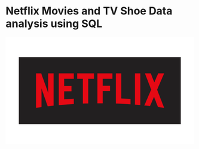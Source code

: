 # Netflix Movies and TV Shoe Data analysis using SQL
![Netflix Logo](https://github.com/aniketdabhade06/Netflix_project_sql_1/blob/main/netflix_logo.png)


